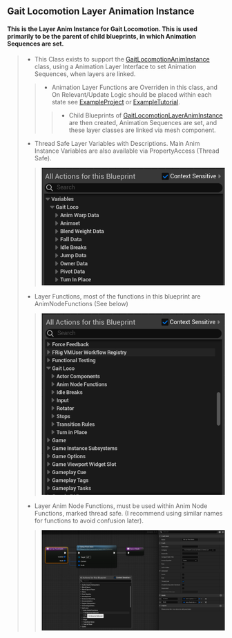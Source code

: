 ## Gait Locomotion Layer Animation Instance
>
#### This is the Layer Anim Instance for Gait Locomotion. This is used primarily to be the parent of child blueprints, in which Animation Sequences are set.
>
> - This Class exists to support the [GaitLocomotionAnimInstance](https://github.com/GoliathGuitars/GaitLocomotionSystem/blob/main/Documentation/Animation/GaitLocomotionAnimInstance.md) class, using a Animation Layer Interface to set Animation Sequences, when layers are linked.
>> - Animation Layer Functions are Overriden in this class, and On Relevant/Update Logic should be placed within each state see [ExampleProject]() or [ExampleTutorial]().
>>> - Child Blueprints of [GaitLocomotionLayerAnimInstance](https://github.com/GoliathGuitars/GaitLocomotionSystem/edit/main/Documentation/Animation/GaitLocomotionLayerAnimInstance.md) are then created, Animation Sequences are set, and these layer classes are linked via mesh component.
>
> - Thread Safe Layer Variables with Descriptions. Main Anim Instance Variables are also available via PropertyAccess (Thread Safe).
>> ![](/Assets/Images/Documentation/Animation/GaitLocomotionLayerAnimInstance/Variables.png#small-image)
>
> - Layer Functions, most of the functions in this blueprint are AnimNodeFunctions (See below)
>> ![](/Assets/Images/Documentation/Animation/GaitLocomotionLayerAnimInstance/Functions.png#small-image)
>
> - Layer Anim Node Functions, must be used within Anim Node Functions, marked thread safe. (I recommend using similar names for functions to avoid confusion later).
>> ![](/Assets/Images/Documentation/Animation/GaitLocomotionLayerAnimInstance/AnimNodeFunctions.png#small-image)
